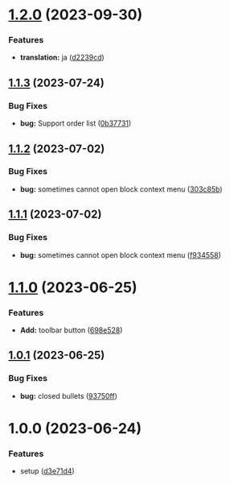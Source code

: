 # [1.2.0](https://github.com/YU000jp/logseq-plugin-bullet-point-style/compare/v1.1.3...v1.2.0) (2023-09-30)


### Features

* **translation:** ja ([d2239cd](https://github.com/YU000jp/logseq-plugin-bullet-point-style/commit/d2239cd1875edf7f4f9fb5a9ff25ffaa55b9c272))

## [1.1.3](https://github.com/YU000jp/logseq-plugin-bullet-point-style/compare/v1.1.2...v1.1.3) (2023-07-24)


### Bug Fixes

* **bug:** Support order list ([0b37731](https://github.com/YU000jp/logseq-plugin-bullet-point-style/commit/0b377314349369ddcfd87fa0fade8ddb44698c27))

## [1.1.2](https://github.com/YU000jp/logseq-plugin-bullet-point-style/compare/v1.1.1...v1.1.2) (2023-07-02)


### Bug Fixes

* **bug:** sometimes cannot open block context menu ([303c85b](https://github.com/YU000jp/logseq-plugin-bullet-point-style/commit/303c85b086af6f88910a33dcec504b2d4f8c67bb))

## [1.1.1](https://github.com/YU000jp/logseq-plugin-bullet-point-style/compare/v1.1.0...v1.1.1) (2023-07-02)


### Bug Fixes

* **bug:** sometimes cannot open block context menu ([f934558](https://github.com/YU000jp/logseq-plugin-bullet-point-style/commit/f9345580e5ae958d4e37aa13ec22f90447dc6fef))

# [1.1.0](https://github.com/YU000jp/logseq-plugin-bullet-point-style/compare/v1.0.1...v1.1.0) (2023-06-25)


### Features

* **Add:** toolbar button ([698e528](https://github.com/YU000jp/logseq-plugin-bullet-point-style/commit/698e5280235fef1b16eb58d4f69e425a5e9eea76))

## [1.0.1](https://github.com/YU000jp/logseq-plugin-bullet-point-style/compare/v1.0.0...v1.0.1) (2023-06-25)


### Bug Fixes

* **bug:** closed bullets ([93750ff](https://github.com/YU000jp/logseq-plugin-bullet-point-style/commit/93750ff43c22eea84dd6a9b592490cde280b3af2))

# 1.0.0 (2023-06-24)


### Features

* setup ([d3e71d4](https://github.com/YU000jp/logseq-plugin-bullet-point-style/commit/d3e71d46a047f8ecc573c3097b2cedb1ae999a35))
